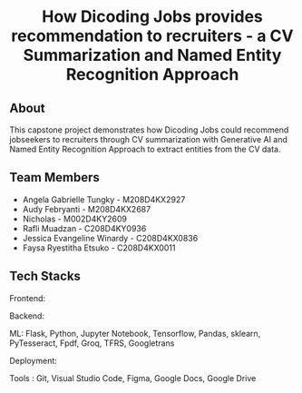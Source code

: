 # <h1 align="center">How Dicoding Jobs provides recommendation to recruiters - a CV Summarization and Named Entity Recognition Approach </h1>


## About

This capstone project demonstrates how Dicoding Jobs could recommend jobseekers to recruiters through CV summarization with Generative AI and Named Entity Recognition Approach to extract entities from the CV data.

## Team Members
- Angela Gabrielle Tungky - M208D4KX2927
- Audy Febryanti - M208D4KX2687
- Nicholas - M002D4KY2609
- Rafli Muadzan - C208D4KY0936
- Jessica Evangeline Winardy - C208D4KX0836
- Faysa Ryestitha Etsuko - C208D4KX0011

## Tech Stacks

Frontend: 

Backend: 

ML: Flask, Python, Jupyter Notebook, Tensorflow, Pandas, sklearn,  PyTesseract, Fpdf, Groq, TFRS, Googletrans

Deployment: 

Tools : Git, Visual Studio Code, Figma, Google Docs, Google Drive

<!--

**Here are some ideas to get you started:**

🙋‍♀️ A short introduction - what is your organization all about?
🌈 Contribution guidelines - how can the community get involved?
👩‍💻 Useful resources - where can the community find your docs? Is there anything else the community should know?
🍿 Fun facts - what does your team eat for breakfast?
🧙 Remember, you can do mighty things with the power of [Markdown](https://docs.github.com/github/writing-on-github/getting-started-with-writing-and-formatting-on-github/basic-writing-and-formatting-syntax)
-->
